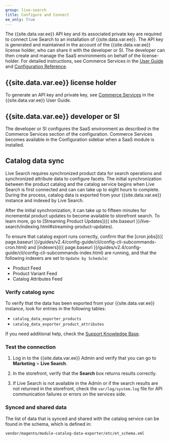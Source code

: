 ```yaml
---
group: live-search
title: Configure and Connect
ee_only: True
---
```


The {{site.data.var.ee}} API key and its associated private key are required to connect Live Search to an installation of {{site.data.var.ee}}. The API key is generated and maintained in the account of the {{site.data.var.ee}} license holder, who can share it with the developer or SI. The developer can then create and manage the SaaS environments on behalf of the license-holder. For detailed instructions, see Commerce Services in the [User Guide](https://docs.magento.com/user-guide/system/saas.html) and [Configuration Reference](https://docs.magento.com/user-guide/configuration/services/saas.html).

## {{site.data.var.ee}} license holder

To generate an API key and private key, see [Commerce Services](https://docs.magento.com/user-guide/system/saas.html) in the {{site.data.var.ee}} User Guide.

## {{site.data.var.ee}} developer or SI

The developer or SI configures the SaaS environment as described in the Commerce Services section of the configuration. Commerce Services becomes available in the Configuration sidebar when a SaaS module is installed.

## Catalog data sync

Live Search requires synchronized product data for search operations and synchronized attribute data to configure facets. The initial synchronization between the product catalog and the catalog service begins when Live Search is first connected and can can take up to eight hours to complete. During the process, catalog data is exported from your {{site.data.var.ee}} instance and indexed by Live Search.

After the initial synchronization, it can take up to fifteen minutes for incremental product updates to become available to storefront search. To learn more, go to [Streaming Product Updates]({{ site.baseurl }}/live-search/indexing.html#streaming-product-updates).

To ensure that catalog export runs correctly, confirm that the [cron jobs]({{ page.baseurl }}/guides/v2.4/config-guide/cli/config-cli-subcommands-cron.html) and [indexers]({{ page.baseurl }}/guides/v2.4/config-guide/cli/config-cli-subcommands-index.html) are running, and that the following indexers are set to `Update by Schedule`:

-  Product Feed
-  Product Variant Feed
-  Catalog Attributes Feed

### Verify catalog sync

To verify that the data has been exported from your {{site.data.var.ee}} instance, look for entries in the following tables:

-  `catalog_data_exporter_products`
-  `catalog_data_exporter_product_attributes`

If you need additional help, check the [Support Knowledge Base](https://support.magento.com/hc/en-us).

### Test the connection

1. Log in to the {{site.data.var.ee}} Admin and verify that you can go to **Marketing** > **Live Search**.

1. In the storefront, verify that the **Search** box returns results correctly.

1. If Live Search is not available in the Admin or if the search results are not returned in the storefront, check the `var/log/system.log` file for API communication failures or errors on the services side.

### Synced and shared data

The list of data that is synced and shared with the catalog service can be found in the schema, which is defined in:

`vendor/magento/module-catalog-data-exporter/etc/et_schema.xml`
